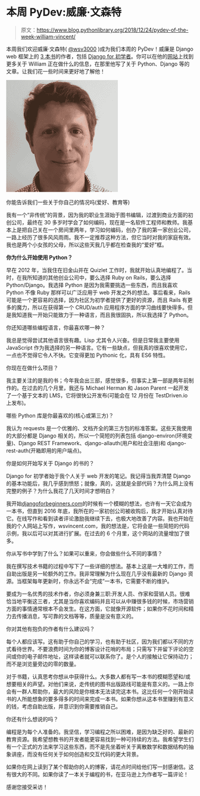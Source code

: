# 本周 PyDev:威廉·文森特

> 原文：<https://www.blog.pythonlibrary.org/2018/12/24/pydev-of-the-week-william-vincent/>

本周我们欢迎威廉·文森特( [@wsv3000](https://twitter.com/wsv3000) )成为我们本周的 PyDev！威廉是 Django web 框架上的 [3 本书](https://wsvincent.com/books/)的作者，包括 [Django for 初学者](https://djangoforbeginners.com/)。你可以在他的[网站](https://wsvincent.com/)上找到更多关于 William 正在做什么的信息，在那里他写了关于 Python、Django 等的文章。让我们花一些时间来更好地了解他！

![](img/f8bbb4d7e04a15ab467573c7c10a2069.png)

你能告诉我们一些关于你自己的情况吗(爱好、教育等)

我有一个“非传统”的背景，因为我的职业生涯始于图书编辑，过渡到商业方面的初创公司，最终在 30 多岁时学会了如何编码，现在是一名软件工程师和教师。我基本上是把自己关在一个房间里两年，学习如何编码，创办了我的第一家创业公司，一路上经历了很多风风雨雨。我不一定推荐这种方法，但它当时对我的家庭有效。我也是两个小女孩的父母，所以这些天我几乎都在检查我的“爱好”框。

**你为什么开始使用 Python？**

早在 2012 年，当我住在旧金山并在 Quizlet 工作时，我就开始认真地编程了。当时，在我所知道的其他创业公司中，要么选择 Ruby on Rails，要么选择 Python/Django。我选择 Python 是因为我需要挑选一些东西，而且我喜欢 Python 不像 Ruby 那样可以广泛应用于 web 开发之外的想法。事后看来，Rails 可能是一个更容易的选择，因为社区为初学者提供了更好的资源，而且 Rails 有更多的魔力，所以在获得第一个 CRUD/auth 应用程序方面的学习曲线要快得多。但是我知道我一开始只能致力于一种语言，而且我很固执，所以我选择了 Python。

你还知道哪些编程语言，你最喜欢哪一种？

我总是觉得尝试其他语言很有趣。Lisp 尤其令人兴奋。但是日常我主要使用 JavaScript 作为我选择的另一种语言。它有一些缺点，但我真的很喜欢使用它，一点也不觉得它令人不快。它变得更加 Pythonic 化，具有 ES6 特性。

你现在在做什么项目？

我主要关注的是我的书；今年我会出三部，感觉很多，但事实上第一部是两年前制作的。在过去的几个月里，我还与 Michael Herman 和 Jason Parent 一起开发了一个基于文本的 LMS，它将很快公开发布(可能会在 12 月份在 TestDriven.io 上发布)。

哪些 Python 库是你最喜欢的(核心或第三方)？

我认为 requests 是一个优雅的、文档齐全的第三方包的标准答案。这些天我使用的大部分都是 Django 相关的，所以一个简短的列表包括 django-environ(环境变量)、Django REST Framework、django-allauth(用户和社会注册)和 django-rest-auth(开箱即用的用户端点)。

你是如何开始写关于 Django 的书的？

Django for 初学者始于我个人关于 web 开发的笔记。我记得当我弄清楚 Django 的基本功能后，我几乎感到愤怒；就像，真的，这就是全部代码？为什么网上没有完整的例子？为什么我花了几天时间才想明白？

我开始[djangoforbeginners.com](http://djangoforbeginners.com/)的时候有一个模糊的想法，也许有一天它会成为一本书，但直到 2016 年底，我所在的一家初创公司被收购后，我才开始认真对待它。在线写作和看到读者评论激励我继续下去，也极大地改善了内容。我也开始在我的个人网站上写作，wsvincent.com，我的想法是，它将会是一些简短的代码示例，我以后可以对其进行扩展。在过去的 6 个月里，这个网站的流量增加了很多。

你从写书中学到了什么？如果可以重来，你会做些什么不同的事情？

我在撰写技术书籍的过程中写下了一些详细的想法。基本上这是一大堆的工作，而自助出版是另一轮额外的工作。我非常理解为什么现在几乎没有最新的 Django 资源。当框架每年更新时，你永远不会“完成”一本书，它需要不断的维护。

要成为一名优秀的技术作者，你必须身兼三职:开发人员、作家和营销人员。很难恰当地平衡这三者，尤其是当你喜欢编码并且可以从中赚很多钱的时候，市场营销方面的事情通常根本不会发生。在这方面，它就像开源软件；如果你不花时间和精力去传播消息，写可靠的文档等等，质量是没有意义的。

你对其他有抱负的作者有什么建议吗？

每个人都应该写。这有助于你自己的学习，也有助于社区，因为我们都以不同的方式看待世界。不要浪费时间为你的博客设计花哨的布局；只需写下并留下评论的空间或你的电子邮件地址，这样读者就可以联系你了。是个人的接触让它保持动力；而不是浏览量旁边的零的数量。

对于书籍，认真思考你想从中获得什么。大多数人都有写一本书的模糊愿望和/或想要相关的声望。对他们来说，走传统的图书出版路线可能是有意义的。一路上你会有一群人帮助你，最大的风险是你根本无法读完这本书。这比任何一个刚开始读书的人所能想象的要多得多的时间来完成一本书。如果你想从这本书里赚到有意义的钱，考虑自助出版，并意识到你需要推销自己。

你还有什么想说的吗？

编程是为每个人准备的。我坚信，学习编程之所以困难，是因为缺乏好的、最新的教育资源。我希望想教书的开发者能更容易找到一种可持续的方法。我希望学生们有一个正式的方法来学习这些东西，而不是先坐着听关于离散数学和数据结构的抽象讲座，而没有任何关于如何创造和交互代码的更大背景。

如果你在网上读到了某个帮助你的人的博客，请花点时间给他们写一封感谢信。这有很大的不同。如果你读了一本关于编程的书，在亚马逊上为作者写一篇评论！

感谢您接受采访！